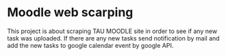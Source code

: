 # Moodle web scarping
This project is about scraping TAU MOODLE site in order to see if any new task was uploaded.
If there are any new tasks send notification by mail and add the new tasks to google calendar event by google API. 
